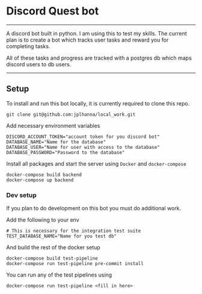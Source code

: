 # Discord Quest bot

---

A discord bot built in python. I am using this to test my skills.
The current plan is to create a bot which tracks user tasks and reward you for completing tasks.

All of these tasks and progress are tracked with a postgres db which maps discord users to db users.

---

## Setup

To install and run this bot locally, it is currently required to clone this repo.

```commandline
git clone git@github.com:jplhanna/local_work.git
```

Add necessary environment variables

```shell
DISCORD_ACCOUNT_TOKEN="account token for you discord bot"
DATABASE_NAME="Name for the database"
DATABASE_USER="Name for user with access to the database"
DATABASE_PASSWORD="Password to the database"
```

Install all packages and start the server using `Docker` and `docker-compose`

```commandline
docker-compose build backend
docker-compose up backend
```

### Dev setup

If you plan to do development on this bot you must do additional work.

Add the following to your env

```shell
# This is necessary for the integration test suite
TEST_DATABASE_NAME="Name for you test db"
```

And build the rest of the docker setup

```commandline
docker-compose build test-pipeline
docker-compose run test-pipeline pre-commit install
```

You can run any of the test pipelines using

```commandline
docker-compose run test-pipeline <fill in here>
```
